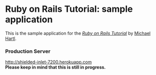 # Ruby on Rails Tutorial: sample application

This is the sample application for
the [*Ruby on Rails Tutorial*](http://railstutorial.org/)
by [Michael Hartl](http://michaelhartl.com/).

### Production Server
http://shielded-inlet-7200.herokuapp.com  
**Please keep in mind that this is still in progress.**
